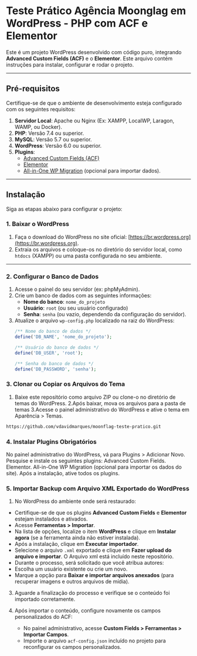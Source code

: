 # Teste Prático Agência Moonglag em WordPress - PHP com ACF e Elementor

Este é um projeto WordPress desenvolvido com código puro, integrando **Advanced Custom Fields (ACF)** e o **Elementor**. Este arquivo contém instruções para instalar, configurar e rodar o projeto.

---

## Pré-requisitos

Certifique-se de que o ambiente de desenvolvimento esteja configurado com os seguintes requisitos:

1. **Servidor Local**: Apache ou Nginx (Ex: XAMPP, LocalWP, Laragon, WAMP, ou Docker).
2. **PHP**: Versão 7.4 ou superior.
3. **MySQL**: Versão 5.7 ou superior.
4. **WordPress**: Versão 6.0 ou superior.
5. **Plugins**:
   - [Advanced Custom Fields (ACF)](https://br.wordpress.org/plugins/advanced-custom-fields/)
   - [Elementor](https://br.wordpress.org/plugins/elementor/)
   - [All-in-One WP Migration](https://br.wordpress.org/plugins/all-in-one-wp-migration/) (opcional para importar dados).

---

## Instalação

Siga as etapas abaixo para configurar o projeto:

### 1. Baixar o WordPress
1. Faça o download do WordPress no site oficial: [https://br.wordpress.org](https://br.wordpress.org).
2. Extraia os arquivos e coloque-os no diretório do servidor local, como `htdocs` (XAMPP) ou uma pasta configurada no seu ambiente.

---

### 2. Configurar o Banco de Dados
1. Acesse o painel do seu servidor (ex: phpMyAdmin).
2. Crie um banco de dados com as seguintes informações:
   - **Nome do banco**: `nome_do_projeto`
   - **Usuário**: `root` (ou seu usuário configurado)
   - **Senha**: `senha` (ou vazio, dependendo da configuração do servidor).
3. Atualize o arquivo `wp-config.php` localizado na raiz do WordPress:
   ```php
   /** Nome do banco de dados */
   define('DB_NAME', 'nome_do_projeto');

   /** Usuário do banco de dados */
   define('DB_USER', 'root');

   /** Senha do banco de dados */
   define('DB_PASSWORD', 'senha');

### 3. Clonar ou Copiar os Arquivos do Tema
1. Baixe este repositório como arquivo ZIP ou clone-o no diretório de temas do WordPress.
2.Após baixar, mova os arquivos para a pasta de temas
3.Acesse o painel administrativo do WordPress e ative o tema em Aparência > Temas.

````bash
https://github.com/vdavidmarques/moonflag-teste-pratico.git
````

### 4. Instalar Plugins Obrigatórios
No painel administrativo do WordPress, vá para Plugins > Adicionar Novo.
Pesquise e instale os seguintes plugins:
Advanced Custom Fields.
Elementor.
All-in-One WP Migration (opcional para importar os dados do site).
Após a instalação, ative todos os plugins.

### 5. Importar Backup com Arquivo XML Exportado do WordPress

1. No WordPress do ambiente onde será restaurado:
 - Certifique-se de que os plugins **Advanced Custom Fields** e **Elementor** estejam instalados e ativados.
- Acesse **Ferramentas > Importar**.
- Na lista de opções, localize o item **WordPress** e clique em **Instalar agora** (se a ferramenta ainda não estiver instalada).
- Após a instalação, clique em **Executar importador**.
- Selecione o arquivo `.xml` exportado e clique em **Fazer upload do arquivo e importar**.
O Arquivo xml está incluído neste repositório.
- Durante o processo, será solicitado que você atribua autores:
- Escolha um usuário existente ou crie um novo.
- Marque a opção para **Baixar e importar arquivos anexados** (para recuperar imagens e outros arquivos de mídia).

3. Aguarde a finalização do processo e verifique se o conteúdo foi importado corretamente.

4. Após importar o conteúdo, configure novamente os campos personalizados do ACF:
   - No painel administrativo, acesse **Custom Fields > Ferramentas > Importar Campos**.
   - Importe o arquivo `acf-config.json` incluído no projeto para reconfigurar os campos personalizados.
